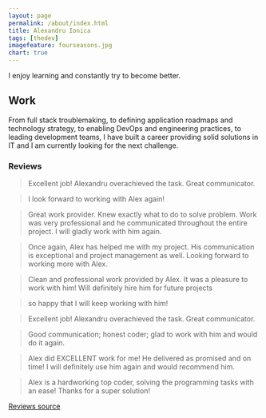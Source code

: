 ```yaml
---
layout: page
permalink: /about/index.html
title: Alexandru Ionica
tags: [thedev]
imagefeature: fourseasons.jpg
chart: true
---
```


I enjoy learning and constantly try to become better.


## Work

From full stack troublemaking,
to defining application roadmaps and technology strategy,
to enabling DevOps and engineering practices,
to leading development teams,
I have built a career providing solid solutions in IT and I am currently looking for the next challenge.

### Reviews

> Excellent job! Alexandru overachieved the task. Great communicator.

> I look forward to working with Alex again!

> Great work provider. Knew exactly what to do to solve problem. Work was very professional and he communicated throughout the entire project. I will gladly work with him again.

> Once again, Alex has helped me with my project. His communication is exceptional and project management as well. Looking forward to working more with Alex.

> Clean and professional work provided by Alex.  It was a pleasure to work with him! Will definitely hire him for future projects

> so happy that I will keep working with him!

> Excellent job! Alexandru overachieved the task. Great communicator.

> Good communication; honest coder; glad to work with him and would do it again.

> Alex did EXCELLENT work for me! He delivered as promised and on time! I will definitely use him again and would recommend him.

> Alex is a hardworking top coder, solving the programming tasks with an ease! Thanks for a super solution!

[Reviews source](https://www.upwork.com/freelancers/~01449d5df37a9aba20)



